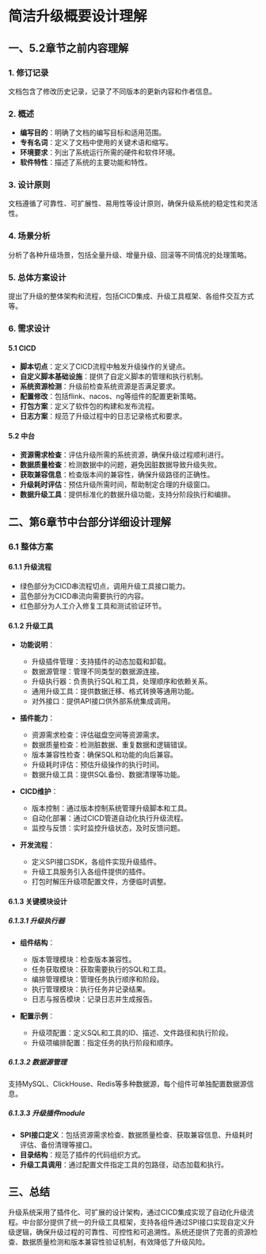 # 简洁升级概要设计理解

## 一、5.2章节之前内容理解

### 1. 修订记录
文档包含了修改历史记录，记录了不同版本的更新内容和作者信息。

### 2. 概述
- **编写目的**：明确了文档的编写目标和适用范围。
- **专有名词**：定义了文档中使用的关键术语和缩写。
- **环境要求**：列出了系统运行所需的硬件和软件环境。
- **软件特性**：描述了系统的主要功能和特性。

### 3. 设计原则
文档遵循了可靠性、可扩展性、易用性等设计原则，确保升级系统的稳定性和灵活性。

### 4. 场景分析
分析了各种升级场景，包括全量升级、增量升级、回滚等不同情况的处理策略。

### 5. 总体方案设计
提出了升级的整体架构和流程，包括CICD集成、升级工具框架、各组件交互方式等。

### 6. 需求设计
#### 5.1 CICD
- **脚本切点**：定义了CICD流程中触发升级操作的关键点。
- **自定义脚本基础设施**：提供了自定义脚本的管理和执行机制。
- **系统资源检测**：升级前检查系统资源是否满足要求。
- **配置修改**：包括flink、nacos、ng等组件的配置更新策略。
- **打包方案**：定义了软件包的构建和发布流程。
- **日志方案**：规范了升级过程中的日志记录格式和要求。

#### 5.2 中台
- **资源需求检查**：评估升级所需的系统资源，确保升级过程顺利进行。
- **数据质量检查**：检测数据中的问题，避免因脏数据导致升级失败。
- **获取兼容信息**：检查版本间的兼容性，确保升级路径的正确性。
- **升级耗时评估**：预估升级所需时间，帮助制定合理的升级窗口。
- **数据升级工具**：提供标准化的数据升级功能，支持分阶段执行和编排。

## 二、第6章节中台部分详细设计理解

### 6.1 整体方案
#### 6.1.1 升级流程
- 绿色部分为CICD串流程切点，调用升级工具接口能力。
- 蓝色部分为CICD串流向需要执行的内容。
- 红色部分为人工介入修复工具和测试验证环节。

#### 6.1.2 升级工具
- **功能说明**：
  - 升级插件管理：支持插件的动态加载和卸载。
  - 数据源管理：管理不同类型的数据源连接。
  - 升级执行器：负责执行SQL和工具，处理顺序和依赖关系。
  - 通用升级工具：提供数据迁移、格式转换等通用功能。
  - 对外接口：提供API接口供外部系统集成调用。

- **插件能力**：
  - 资源需求检查：评估磁盘空间等资源需求。
  - 数据质量检查：检测脏数据、重复数据和逻辑错误。
  - 版本兼容性检查：确保SQL和功能的向后兼容。
  - 升级耗时评估：预估升级操作的执行时间。
  - 数据升级工具：提供SQL备份、数据清理等功能。

- **CICD维护**：
  - 版本控制：通过版本控制系统管理升级脚本和工具。
  - 自动化部署：通过CICD管道自动化执行升级流程。
  - 监控与反馈：实时监控升级状态，及时反馈问题。

- **开发流程**：
  - 定义SPI接口SDK，各组件实现升级插件。
  - 升级工具服务引入各组件提供的插件。
  - 打包时解压升级项配置文件，方便临时调整。

#### 6.1.3 关键模块设计
##### 6.1.3.1 升级执行器
- **组件结构**：
  - 版本管理模块：检查版本兼容性。
  - 任务获取模块：获取需要执行的SQL和工具。
  - 编排管理模块：管理任务执行顺序和阶段。
  - 执行管理模块：执行任务并记录结果。
  - 日志与报告模块：记录日志并生成报告。

- **配置示例**：
  - 升级项配置：定义SQL和工具的ID、描述、文件路径和执行阶段。
  - 升级项编排配置：指定任务的执行阶段和顺序。

##### 6.1.3.2 数据源管理
支持MySQL、ClickHouse、Redis等多种数据源，每个组件可单独配置数据源信息。

##### 6.1.3.3 升级插件module
- **SPI接口定义**：包括资源需求检查、数据质量检查、获取兼容信息、升级耗时评估、备份清理等接口。
- **目录结构**：规范了插件的代码组织方式。
- **升级工具调用**：通过配置文件指定工具的包路径，动态加载和执行。

## 三、总结
升级系统采用了插件化、可扩展的设计架构，通过CICD集成实现了自动化升级流程。中台部分提供了统一的升级工具框架，支持各组件通过SPI接口实现自定义升级逻辑，确保升级过程的可靠性、可控性和可追溯性。系统还提供了完善的资源检查、数据质量检测和版本兼容性验证机制，有效降低了升级风险。